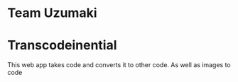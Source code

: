 # Team Uzumaki

# Transcodeinential
This web app takes code and converts it to other code.
As well as images to code